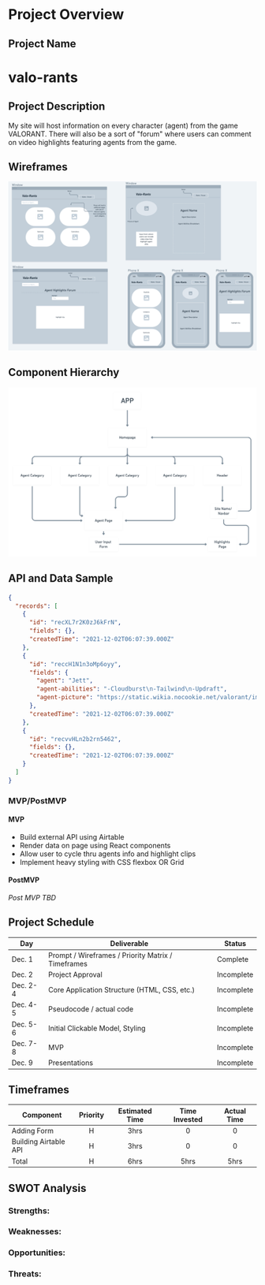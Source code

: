# Project Overview

## Project Name

# valo-rants

## Project Description

My site will host information on every character (agent) from the game VALORANT. There will also be a sort of "forum" where users can comment on video highlights featuring agents from the game.

## Wireframes

![wireframe](./assets/project-2-wireframe.png)

## Component Hierarchy

![component-hierarchy](./assets/Project-2-comp-hier.png)

## API and Data Sample

```json
{
  "records": [
    {
      "id": "recXL7r2K0zJ6kFrN",
      "fields": {},
      "createdTime": "2021-12-02T06:07:39.000Z"
    },
    {
      "id": "reccH1N1n3oMp6oyy",
      "fields": {
        "agent": "Jett",
        "agent-abilities": "-Cloudburst\n-Tailwind\n-Updraft",
        "agent-picture": "https://static.wikia.nocookie.net/valorant/images/7/79/Jett_artwork.png/revision/latest?cb=20200602020209"
      },
      "createdTime": "2021-12-02T06:07:39.000Z"
    },
    {
      "id": "recvvHLn2b2rn5462",
      "fields": {},
      "createdTime": "2021-12-02T06:07:39.000Z"
    }
  ]
}
```

### MVP/PostMVP

#### MVP

- Build external API using Airtable
- Render data on page using React components
- Allow user to cycle thru agents info and highlight clips
- Implement heavy styling with CSS flexbox OR Grid

#### PostMVP

_Post MVP TBD_

## Project Schedule

| Day      | Deliverable                                        | Status     |
| -------- | -------------------------------------------------- | ---------- |
| Dec. 1   | Prompt / Wireframes / Priority Matrix / Timeframes | Complete   |
| Dec. 2   | Project Approval                                   | Incomplete |
| Dec. 2-4 | Core Application Structure (HTML, CSS, etc.)       | Incomplete |
| Dec. 4-5 | Pseudocode / actual code                           | Incomplete |
| Dec. 5-6 | Initial Clickable Model, Styling                   | Incomplete |
| Dec. 7-8 | MVP                                                | Incomplete |
| Dec. 9   | Presentations                                      | Incomplete |

## Timeframes

| Component             | Priority | Estimated Time | Time Invested | Actual Time |
| --------------------- | :------: | :------------: | :-----------: | :---------: |
| Adding Form           |    H     |      3hrs      |       0       |      0      |
| Building Airtable API |    H     |      3hrs      |       0       |      0      |
| Total                 |    H     |      6hrs      |     5hrs      |    5hrs     |

## SWOT Analysis

### Strengths:

### Weaknesses:

### Opportunities:

### Threats:
